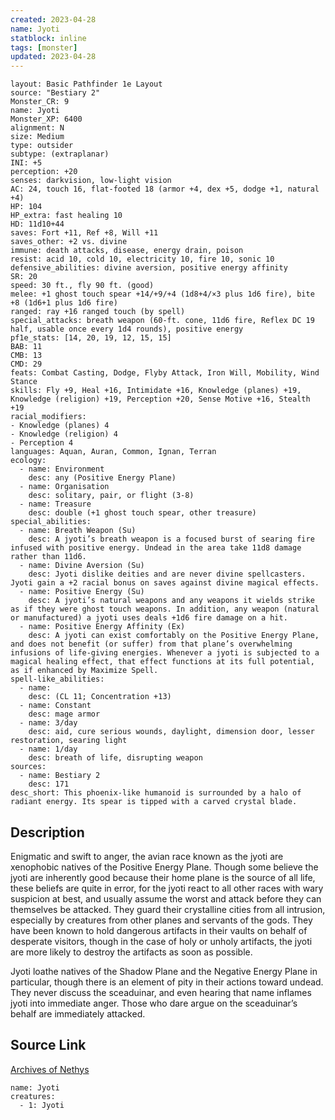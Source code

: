 ```yaml
---
created: 2023-04-28
name: Jyoti
statblock: inline
tags: [monster]
updated: 2023-04-28
---
```

```statblock
layout: Basic Pathfinder 1e Layout
source: "Bestiary 2"
Monster_CR: 9
name: Jyoti
Monster_XP: 6400
alignment: N
size: Medium
type: outsider
subtype: (extraplanar)
INI: +5
perception: +20
senses: darkvision, low-light vision
AC: 24, touch 16, flat-footed 18 (armor +4, dex +5, dodge +1, natural +4)
HP: 104
HP_extra: fast healing 10
HD: 11d10+44
saves: Fort +11, Ref +8, Will +11
saves_other: +2 vs. divine
immune: death attacks, disease, energy drain, poison
resist: acid 10, cold 10, electricity 10, fire 10, sonic 10
defensive_abilities: divine aversion, positive energy affinity
SR: 20
speed: 30 ft., fly 90 ft. (good)
melee: +1 ghost touch spear +14/+9/+4 (1d8+4/×3 plus 1d6 fire), bite +8 (1d6+1 plus 1d6 fire)
ranged: ray +16 ranged touch (by spell)
special_attacks: breath weapon (60-ft. cone, 11d6 fire, Reflex DC 19 half, usable once every 1d4 rounds), positive energy
pf1e_stats: [14, 20, 19, 12, 15, 15]
BAB: 11
CMB: 13
CMD: 29
feats: Combat Casting, Dodge, Flyby Attack, Iron Will, Mobility, Wind Stance
skills: Fly +9, Heal +16, Intimidate +16, Knowledge (planes) +19, Knowledge (religion) +19, Perception +20, Sense Motive +16, Stealth +19
racial_modifiers:
- Knowledge (planes) 4
- Knowledge (religion) 4
- Perception 4
languages: Aquan, Auran, Common, Ignan, Terran
ecology:
  - name: Environment
    desc: any (Positive Energy Plane)
  - name: Organisation
    desc: solitary, pair, or flight (3-8)
  - name: Treasure
    desc: double (+1 ghost touch spear, other treasure)
special_abilities:
  - name: Breath Weapon (Su)
    desc: A jyoti’s breath weapon is a focused burst of searing fire infused with positive energy. Undead in the area take 11d8 damage rather than 11d6.
  - name: Divine Aversion (Su)
    desc: Jyoti dislike deities and are never divine spellcasters. Jyoti gain a +2 racial bonus on saves against divine magical effects.
  - name: Positive Energy (Su)
    desc: A jyoti’s natural weapons and any weapons it wields strike as if they were ghost touch weapons. In addition, any weapon (natural or manufactured) a jyoti uses deals +1d6 fire damage on a hit.
  - name: Positive Energy Affinity (Ex)
    desc: A jyoti can exist comfortably on the Positive Energy Plane, and does not benefit (or suffer) from that plane’s overwhelming infusions of life-giving energies. Whenever a jyoti is subjected to a magical healing effect, that effect functions at its full potential, as if enhanced by Maximize Spell.
spell-like_abilities:
  - name:
    desc: (CL 11; Concentration +13)
  - name: Constant
    desc: mage armor
  - name: 3/day
    desc: aid, cure serious wounds, daylight, dimension door, lesser restoration, searing light
  - name: 1/day
    desc: breath of life, disrupting weapon
sources:
  - name: Bestiary 2
    desc: 171
desc_short: This phoenix-like humanoid is surrounded by a halo of radiant energy. Its spear is tipped with a carved crystal blade.
```
## Description
Enigmatic and swift to anger, the avian race known as the jyoti are xenophobic natives of the Positive Energy Plane. Though some believe the jyoti are inherently good because their home plane is the source of all life, these beliefs are quite in error, for the jyoti react to all other races with wary suspicion at best, and usually assume the worst and attack before they can themselves be attacked. They guard their crystalline cities from all intrusion, especially by creatures from other planes and servants of the gods. They have been known to hold dangerous artifacts in their vaults on behalf of desperate visitors, though in the case of holy or unholy artifacts, the jyoti are more likely to destroy the artifacts as soon as possible.

Jyoti loathe natives of the Shadow Plane and the Negative Energy Plane in particular, though there is an element of pity in their actions toward undead. They never discuss the sceaduinar, and even hearing that name inflames jyoti into immediate anger. Those who dare argue on the sceaduinar’s behalf are immediately attacked.
## Source Link
[Archives of Nethys](https://aonprd.com/MonsterDisplay.aspx?ItemName=Jyoti)
```encounter-table
name: Jyoti
creatures:
  - 1: Jyoti
```
